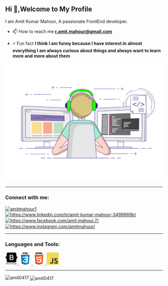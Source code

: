 ## Hi 👋,Welcome to My Profile

I am Amit Kumar Mahour, A passionate FrontEnd developer. 

- 📫 How to reach me **r.amit.mahour@gmail.com**

- ⚡ Fun fact **I think I am funny because I have interest in almost everything I am always curious about things and always want to learn more and more about them** 

![Alt Text](data/coding-freak.gif) 
<hr>

### Connect with me:
<p align="left">
<a href="https://twitter.com/amitmahour1" target="blank"><img align="center" src="https://raw.githubusercontent.com/rahuldkjain/github-profile-readme-generator/master/src/images/icons/Social/twitter.svg" alt="amitmahour1" height="30" width="40" /></a>
<a href="https://www.linkedin.com/in/amit-kumar-mahour-3499669b/" target="blank"><img align="center" src="https://raw.githubusercontent.com/rahuldkjain/github-profile-readme-generator/master/src/images/icons/Social/linked-in-alt.svg" alt="https://www.linkedin.com/in/amit-kumar-mahour-3499669b/" height="30" width="40" /></a>
<a href="https://www.facebook.com/amit.mahour.7/" target="blank"><img align="center" src="https://raw.githubusercontent.com/rahuldkjain/github-profile-readme-generator/master/src/images/icons/Social/facebook.svg" alt="https://www.facebook.com/amit.mahour.7/" height="30" width="40" /></a>
<a href="https://www.instagram.com/amitmahour/" target="blank"><img align="center" src="https://raw.githubusercontent.com/rahuldkjain/github-profile-readme-generator/master/src/images/icons/Social/instagram.svg" alt="https://www.instagram.com/amitmahour/" height="30" width="40" /></a>
</p>
<hr>

### Languages and Tools:
<p align="left"> <a href="https://getbootstrap.com" target="_blank"> <img src="https://raw.githubusercontent.com/devicons/devicon/master/icons/bootstrap/bootstrap-plain-wordmark.svg" alt="bootstrap" width="40" height="40"/> </a></a> <a href="https://www.w3schools.com/css/" target="_blank"> <img src="https://raw.githubusercontent.com/devicons/devicon/master/icons/css3/css3-original-wordmark.svg" alt="css3" width="40" height="40"/> </a> <a href="https://www.w3.org/html/" target="_blank"> <img src="https://raw.githubusercontent.com/devicons/devicon/master/icons/html5/html5-original-wordmark.svg" alt="html5" width="40" height="40"/> </a> <a href="https://developer.mozilla.org/en-US/docs/Web/JavaScript" target="_blank"> <img src="https://raw.githubusercontent.com/devicons/devicon/master/icons/javascript/javascript-original.svg" alt="javascript" width="40" height="40"/> </a> </p>
<hr>

<p><img align="left" src="https://github-readme-stats.vercel.app/api/top-langs?username=amit0417&show_icons=true&locale=en&layout=compact" alt="amit0417" /></p>

<p>&nbsp;<img align="center" src="https://github-readme-stats.vercel.app/api?username=amit0417&show_icons=true&locale=en" alt="amit0417" /></p>

<!-- <p><img align="center" src="https://github-readme-streak-stats.herokuapp.com/?user=amit0417&" alt="amit0417" /></p> -->
